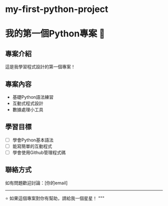 # my-first-python-project
# 我的第一個Python專案 🚀

## 專案介紹
這是我學習程式設計的第一個專案！

## 專案內容
- 基礎Python語法練習
- 互動式程式設計
- 數據處理小工具

## 學習目標
- [ ] 學會Python基本語法
- [ ] 能寫簡單的互動程式
- [ ] 學會使用Github管理程式碼

## 聯絡方式
如有問題歡迎討論：[你的email]

---
⭐ 如果這個專案對你有幫助，請給我一個星星！
"""

